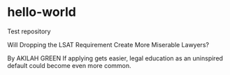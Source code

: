 # hello-world
Test repository

Will Dropping the LSAT Requirement Create More Miserable Lawyers?

By AKILAH GREEN
If applying gets easier, legal education as an uninspired default could become even more common.
